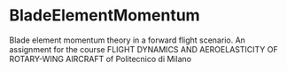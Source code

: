 # BladeElementMomentum
Blade element momentum theory in a forward flight scenario. An assignment for the course FLIGHT DYNAMICS AND AEROELASTICITY OF ROTARY-WING AIRCRAFT of Politecnico di Milano
